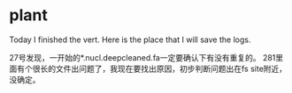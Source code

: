 # plant

Today I finished the vert. Here is the place that I will save the logs.

27号发现，一开始的*.nucl.deepcleaned.fa一定要确认下有没有重复的。
281里面有个很长的文件出问题了，我现在要找出原因，初步判断问题出在fs site附近，没确定。
